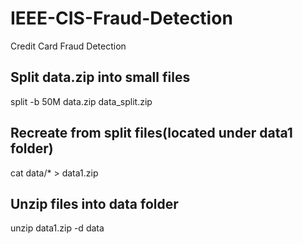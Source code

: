 # IEEE-CIS-Fraud-Detection
Credit Card Fraud Detection

## Split data.zip into small files
split -b 50M data.zip data_split.zip

## Recreate from split files(located under data1 folder)
cat data/* > data1.zip

## Unzip files into data folder
unzip data1.zip -d data
